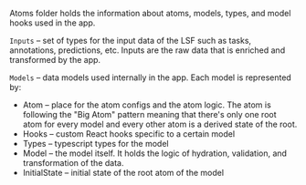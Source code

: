 Atoms folder holds the information about atoms, models, types, and model hooks used in the app.

`Inputs` – set of types for the input data of the LSF such as tasks, annotations, predictions, etc. Inputs are the raw data that is enriched and transformed by the app.

`Models` – data models used internally in the app. Each model is represented by:
  - Atom – place for the atom configs and the atom logic. The atom is following the "Big Atom" pattern meaning that there's only one root atom for every model and every other atom is a derived state of the root.
  - Hooks – custom React hooks specific to a certain model
  - Types – typescript types for the model
  - Model – the model itself. It holds the logic of hydration, validation, and transformation of the data.
  - InitialState – initial state of the root atom of the model

